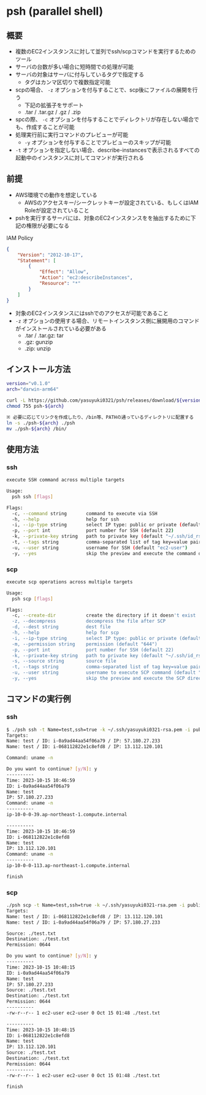 # psh (parallel shell)

## 概要

- 複数のEC2インスタンスに対して並列でssh/scpコマンドを実行するためのツール
- サーバの台数が多い場合に短時間での処理が可能
- サーバの対象はサーバに付与しているタグで指定する
  - タグはカンマ区切りで複数指定可能
- scpの場合、 `-z` オプションを付与することで、scp後にファイルの展開を行う
  - 下記の拡張子をサポート
  - .tar / .tar.gz / .gz / .zip
- spcの際、 `-c` オプションを付与することでディレクトリが存在しない場合でも、作成することが可能
- 処理実行前に実行コマンドのプレビューが可能
  - `-y` オプションを付与することでプレビューのスキップが可能
- `-t` オプションを指定しない場合、describe-instancesで表示されるすべての起動中のインスタンスに対してコマンドが実行される

## 前提

- AWS環境での動作を想定している
  - AWSのアクセスキー/シークレットキーが設定されている、もしくはIAM Roleが設定されていること
- pshを実行するサーバには、対象のEC2インスタンスをを抽出するために下記の権限が必要になる

IAM Policy

```json
{
    "Version": "2012-10-17",
    "Statement": [
        {
            "Effect": "Allow",
            "Action": "ec2:describeInstances",
            "Resource": "*"
        }
    ]
}
```

- 対象のEC2インスタンスにはsshでのアクセスが可能であること
- `-z` オプションの使用する場合、リモートインスタンス側に展開用のコマンドがインストールされている必要がある
  - .tar / .tar.gz: tar
  - .gz: gunzip
  - .zip: unzip

## インストール方法

```sh
version="v0.1.0"
arch="darwin-arm64"

curl -L https://github.com/yasuyuki0321/psh/releases/download/${version}/psh-${arch}.tar.gz | tar zxvf -
chmod 755 psh-${arch}

※ 必要に応じてリンクを作成したり、/bin等、PATHの通っているディレクトリに配置する
ln -s ./psh-${arch} ./psh
mv ./psh-${arch} /bin/
```

## 使用方法

### ssh

```sh
execute SSH command across multiple targets

Usage:
  psh ssh [flags]

Flags:
  -c, --command string       command to execute via SSH
  -h, --help                 help for ssh
  -i, --ip-type string       select IP type: public or private (default "private")
  -p, --port int             port number for SSH (default 22)
  -k, --private-key string   path to private key (default "~/.ssh/id_rsa")
  -t, --tags string          comma-separated list of tag key=value pairs Example: Key1=Value1,Key2=Value2
  -u, --user string          username for SSH (default "ec2-user")
  -y, --yes                  skip the preview and execute the command directly
```

### scp

```sh
execute scp operations across multiple targets

Usage:
  psh scp [flags]

Flags:
  -c, --create-dir           create the directory if it doesn't exist
  -z, --decompress           decompress the file after SCP
  -d, --dest string          dest file
  -h, --help                 help for scp
  -i, --ip-type string       select IP type: public or private (default "private")
  -m, --permission string    permission (default "644")
  -p, --port int             port number for SSH (default 22)
  -k, --private-key string   path to private key (default "~/.ssh/id_rsa")
  -s, --source string        source file
  -t, --tags string          comma-separated list of tag key=value pairs. Example: Key1=Value1,Key2=Value2
  -u, --user string          username to execute SCP command (default "ec2-user")
  -y, --yes                  skip the preview and execute the SCP directly
```

## コマンドの実行例

### ssh

```sh
$ ./psh ssh -t Name=test,ssh=true -k ~/.ssh/yasuyuki0321-rsa.pem -i public -u ec2-user -c "uname -n"
Targets:
Name: test / ID: i-0a9ad44aa54f06a79 / IP: 57.180.27.233
Name: test / ID: i-068112822e1c8efd8 / IP: 13.112.120.101

Command: uname -n

Do you want to continue? [y/N]: y
----------
Time: 2023-10-15 10:46:59
ID: i-0a9ad44aa54f06a79
Name: test
IP: 57.180.27.233
Command: uname -n
----------
ip-10-0-0-39.ap-northeast-1.compute.internal

----------
Time: 2023-10-15 10:46:59
ID: i-068112822e1c8efd8
Name: test
IP: 13.112.120.101
Command: uname -n
----------
ip-10-0-0-113.ap-northeast-1.compute.internal

finish
```

### scp

```sh
./psh scp -t Name=test,ssh=true -k ~/.ssh/yasuyuki0321-rsa.pem -i public -u ec2-user -s ./test.txt -d ./test.txt -m 0644
Targets:
Name: test / ID: i-068112822e1c8efd8 / IP: 13.112.120.101
Name: test / ID: i-0a9ad44aa54f06a79 / IP: 57.180.27.233

Source: ./test.txt
Destination: ./test.txt
Permission: 0644

Do you want to continue? [y/N]: y
----------
Time: 2023-10-15 10:48:15
ID: i-0a9ad44aa54f06a79
Name: test
IP: 57.180.27.233
Source: ./test.txt
Destination: ./test.txt
Permission: 0644
----------
-rw-r--r-- 1 ec2-user ec2-user 0 Oct 15 01:48 ./test.txt

----------
Time: 2023-10-15 10:48:15
ID: i-068112822e1c8efd8
Name: test
IP: 13.112.120.101
Source: ./test.txt
Destination: ./test.txt
Permission: 0644
----------
-rw-r--r-- 1 ec2-user ec2-user 0 Oct 15 01:48 ./test.txt

finish
```
